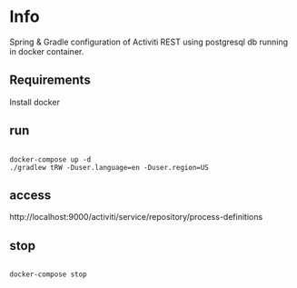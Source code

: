 # Info
Spring & Gradle configuration of Activiti REST using postgresql db running in docker container.

## Requirements
Install docker

## run
<pre><code>
docker-compose up -d
./gradlew tRW -Duser.language=en -Duser.region=US
</code></pre>

## access

http://localhost:9000/activiti/service/repository/process-definitions

## stop
<pre><code>
docker-compose stop
</code></pre>
